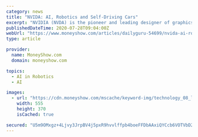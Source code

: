 ```yaml
---
category: news
title: "NVIDA: AI, Robotics and Self-Driving Cars"
excerpt: "NVIDIA (NVDA) is the pioneer and leading designer of graphics processing unit (GPU) chips, which initially were built into computers to improve vid"
publishedDateTime: 2020-07-28T09:04:00Z
webUrl: "https://www.moneyshow.com/articles/dailyguru-54699/nvida-ai-robotics-and-self-driving-cars/"
type: article

provider:
  name: MoneyShow.com
  domain: moneyshow.com

topics:
  - AI in Robotics
  - AI

images:
  - url: "https://cdn.moneyshow.com/mscache/keyword-img/technology_08_lrg.jpg"
    width: 555
    height: 370
    isCached: true

secured: "U5m9OMxgz+4Ljvy3JrpBV4j5pxR9hvvlffpb4boeFFDbAAxiQYCcb6VOTVbD2TYzpAmrZQZTraL/QbBHFISRz8GpO0fKH104su0IBOr67ZDiPnQPd5NUONEJEhDtDtOGtD2hMKYarVFf5vD+Iiu1SzJxStL9A4RNRY92V9T9/UqrF0Iuqs2TN8AVjZ439thlD2orGFg84pymbU7LV5DhTrJhwR3neGHzRfoHaxLsIx1kX783mqWKqcdZ6f0zsHGtR9uIP7wJ60aFJfdJvdTxswtpWUtNyd3tojwZ/WZd6gNOBPUlBgxfgUfEElhNZEjlmmYQUnfY4MaNFxL8ZsXQ7w==;AhqEQbEazUA4aRVzztZVIg=="
---
```


